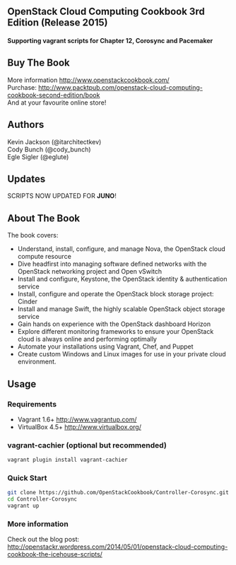 ## OpenStack Cloud Computing Cookbook 3rd Edition (Release 2015)
#### Supporting vagrant scripts for Chapter 12, Corosync and Pacemaker
## Buy The Book
More information http://www.openstackcookbook.com/<br>
Purchase: http://www.packtpub.com/openstack-cloud-computing-cookbook-second-edition/book<br>
And at your favourite online store!

## Authors 
Kevin Jackson (@itarchitectkev)<br>
Cody Bunch (@cody_bunch)<br>
Egle Sigler (@eglute)

## Updates
SCRIPTS NOW UPDATED FOR <b>JUNO</b>!

## About The Book
The book covers:
* Understand, install, configure, and manage Nova, the OpenStack cloud compute resource
* Dive headfirst into managing software defined networks with the OpenStack networking project and Open vSwitch
* Install and configure, Keystone, the OpenStack identity & authentication service
* Install, configure and operate the OpenStack block storage project: Cinder
* Install and manage Swift, the highly scalable OpenStack object storage service
* Gain hands on experience with the OpenStack dashboard Horizon
* Explore different monitoring frameworks to ensure your OpenStack cloud is always online and performing optimally
* Automate your installations using Vagrant, Chef, and Puppet
* Create custom Windows and Linux images for use in your private cloud environment.

## Usage
### Requirements
* Vagrant 1.6+ http://www.vagrantup.com/
* VirtualBox 4.5+ http://www.virtualbox.org/

### vagrant-cachier (optional but recommended)
```bash
vagrant plugin install vagrant-cachier
```
### Quick Start
```bash
git clone https://github.com/OpenStackCookbook/Controller-Corosync.git
cd Controller-Corosync
vagrant up
```
### More information
Check out the blog post: http://openstackr.wordpress.com/2014/05/01/openstack-cloud-computing-cookbook-the-icehouse-scripts/
